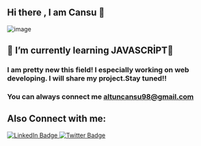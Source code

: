 ## Hi there , I am Cansu 🚶 
![image](https://user-images.githubusercontent.com/56805734/164993195-8f945b32-01a4-48ae-9b59-dc197f18ad41.png)



## 🧡 I’m currently learning JAVASCRİPT🙌
### I am pretty new this field! I especially working on web developing. I will share my project.Stay tuned!!
### You can always connect me altuncansu98@gmail.com

 ## Also Connect with me: 
  <a href="https://www.linkedin.com/in/cansualtun/">
    <img src="https://img.shields.io/badge/LinkedIn-blue?style=for-the-badge&logo=linkedin&logoColor=white" alt="LinkedIn Badge"/>
  </a>
  <a href="https://twitter.com/cansualtunn">
    <img src="https://img.shields.io/badge/Twitter-blue?style=for-the-badge&logo=twitter&logoColor=white" alt="Twitter Badge"/>
  </a>



